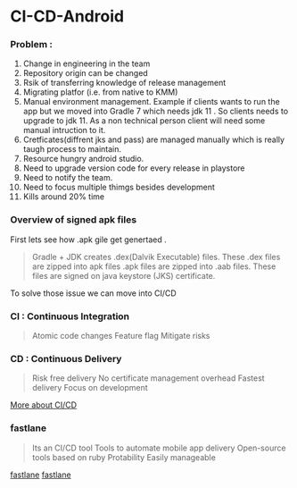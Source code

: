 # CI-CD-Android

### Problem :
1. Change in engineering in the team 
2. Repository origin can be changed
3. Rsik of transferring knowledge of release management
4. Migrating platfor (i.e. from native to KMM) 
5. Manual environment management. Example if clients wants to run the app but we moved into Gradle 7 which needs jdk 11 . So clients needs to upgrade to jdk 11. As a non technical person client will need some manual intruction to it.
6. Cretficates(diffrent jks and pass) are managed manually which is really taugh process to maintain.
7. Resource hungry android studio.
8. Need to upgrade version code for every release in playstore
9. Need to notify the team.
10. Need to focus multiple thimgs besides development
11. Kills around 20% time

### Overview of signed apk files
First lets see how .apk gile get genertaed .
> Gradle + JDK creates .dex(Dalvik Executable) files.
> These .dex files are zipped into apk files
> .apk files are zipped into .aab files.
> These files are signed on java keystore (JKS) certificate.


To solve those issue we can move into CI/CD

### CI : Continuous Integration
> Atomic code changes
> Feature flag
> Mitigate risks

### CD : Continuous Delivery
> Risk free delivery
> No certificate management overhead
> Fastest delivery
> Focus on development

[More about CI/CD](https://www.redhat.com/en/topics/devops/what-is-ci-cd)

### fastlane 
> Its an CI/CD tool
> Tools to automate mobile app delivery
> Open-source tools based on ruby
> Protability
> Easily manageable

[fastlane](https://fastlane.tools/)
[fastlane](https://github.com/fastlane/fastlane)



